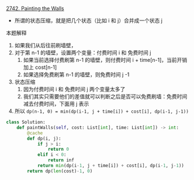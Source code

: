 

[2742. Painting the Walls](https://leetcode.cn/problems/painting-the-walls/)

- 所谓的状态压缩，就是把几个状态（比如 i 和 j）合并成一个状态 j

本题解释

1. 如果我们从后往前刷墙壁，
2. 对于第 n-1 的墙壁，设置两个变量：付费时间 i 和 免费时间 j
   1. 如果当前选择付费刷第 n-1 的墙壁，则付费时间 i + time[n-1]，当前开销加上 cost[n-1]
   2. 如果选择免费刷第 n-1 的墙壁，则免费时间 j -1
3. 状态压缩
   1. 因为付费时间 i 和 免费时间 j 两个变量太多了
   2. 我们其实只需要他们的差值就可以判断之后是否可以免费刷墙：免费时间减去付费时间，下面用 j 表示
4. 所以 `dp(n-1, 0) = min(dp(i-1, j + time[i]) + cost[i], dp(i-1, j-1))`

```python
class Solution:
    def paintWalls(self, cost: List[int], time: List[int]) -> int:
        @cache
        def dp(i, j):
            if j > i:
                return 0
            elif i < 0:
                return inf
            return min(dp(i-1, j + time[i]) + cost[i], dp(i-1, j-1))
        return dp(len(cost)-1, 0)
```

